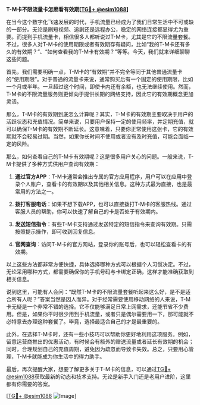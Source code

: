 **T-M卡不限流量卡怎麽看有效期[[TG💪+ @esim1088](https://t.me/s/esim1088)]**

在当今这个数字化飞速发展的时代，手机流量已经成为了我们日常生活中不可或缺的一部分。无论是刷短视频、追剧还是远程办公，稳定的网络连接都显得尤为重要。而提到手机流量卡，相信很多人都听说过T-M卡，尤其是它的不限流量套餐。不过，很多人对T-M卡的使用期限或者有效期存有疑问，比如“我的T-M卡还有多久的有效期？”、“如何查看我的T-M卡有效期？”等等。今天，我们就来详细聊聊这些问题。

首先，我们需要明确一点，T-M卡的“有效期”并不完全等同于其他普通流量卡的“使用期限”。对于普通的流量卡来说，通常购买后有一个固定的使用期限，比如一个月或半年。一旦超过这个时间，即使卡内还有余额，也无法继续使用。然而，T-M卡的不限流量服务则更倾向于提供长期的网络支持，因此它的有效期概念更加灵活。

那么，T-M卡的有效期到底怎么计算呢？其实，T-M卡的有效期主要取决于用户的活跃状态和充值情况。简单来说，只要用户保持一定的使用频率，并定期充值，就可以确保T-M卡的有效期不断延长。这意味着，只要你正常使用这张卡，它的有效期就不会轻易过期。当然，如果你长时间不使用或者没有及时充值，可能会面临一定的风险。

那么，如何查看自己的T-M卡有效期呢？这是很多用户关心的问题。一般来说，T-M卡提供了多种方式供用户查询有效期：

1. **通过官方APP**：T-M卡通常会推出专属的官方应用程序，用户可以在应用中登录个人账户，查看卡的有效期以及其他相关信息。这种方式最为直接，也是最常用的方法之一。

2. **拨打客服电话**：如果不想下载APP，也可以直接拨打T-M卡的客服热线。通过客服人员的帮助，你可以快速了解自己的卡是否处于有效期内。

3. **发送短信指令**：有些T-M卡支持通过发送特定的短信指令来查询有效期。只需按照提示操作，即可收到回复信息。

4. **官网查询**：访问T-M卡的官方网站，登录你的账号后，也可以轻松查看卡的有效期。

以上这些方法都非常方便快捷，具体选择哪种方式可以根据个人习惯决定。不过，无论采用哪种方式，都需要确保你的手机号码与卡绑定正确，这样才能准确获取到相关信息。

说到这里，可能有人会问：“既然T-M卡的不限流量套餐听起来这么好，是不是适合所有人呢？”答案当然是因人而异。对于经常需要使用移动网络的人来说，T-M卡无疑是一个非常不错的选择。它不仅能够满足日常上网需求，还能节省不少费用。但是，如果你平时很少用到手机流量，或者只是偶尔需要用一下，那可能就不必特意去办理这种套餐了。毕竟，选择最适合自己的才是最重要的。

此外，在选择T-M卡时，还有一些小技巧可以帮助你更好地利用这项服务。例如，留意运营商推出的优惠活动，有时候会有额外的赠送流量或者延长有效期的机会；同时，合理规划自己的充值周期，避免因为疏忽而导致卡失效。总之，只要用心管理，T-M卡就能成为你生活中的得力助手。

最后，再次提醒大家，想要了解更多关于T-M卡的信息，可以通过[TG💪+ @esim1088](https://t.me/s/esim1088)获取最新的动态和技术支持。无论是新手入门还是老用户进阶，这里都有你需要的答案。

[[TG💪+ @esim1088](https://t.me/s/esim1088) ![Image](https://i.postimg.cc/4NQfJmqS/Snipaste-2025-05-13-00-14-12.png)]
